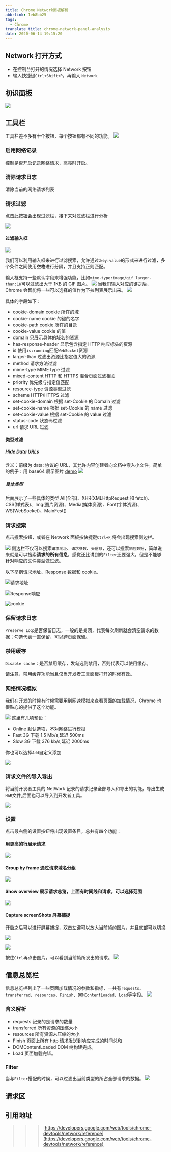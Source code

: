 ```yaml
---
title: Chrome Network面板解析
abbrlink: 1eb8bb25
tags:
  - Chrome
translate_title: chrome-network-panel-analysis
date: 2020-06-14 19:15:20
---
```


## Network 打开方式

- 在控制台打开的情况选择 Network 按钮
- 输入快捷键`Ctrl+Shift+P`，再输入 `Network`

## 初识面板

![](https://cdn.jsdelivr.net/gh/kitety/blog_img@master/img/20200923175812.png)

<!-- more -->

## 工具栏

工具栏差不多有十个按钮，每个按钮都有不同的功能。
![](https://cdn.jsdelivr.net/gh/kitety/blog_img@master/img/20200923175847.png)

### 启用网络记录

控制是否开启记录网络请求，高亮时开启。

### 清除请求日志

清除当前的网络请求列表

### 请求过滤

点击此按钮会出现过滤栏，接下来对过滤栏进行分析

![](https://cdn.jsdelivr.net/gh/kitety/blog_img@master/img/20200923175907.png)

#### 过滤输入框

![](https://cdn.jsdelivr.net/gh/kitety/blog_img@master/img/20201221173352.png)

我们可以利用输入框来进行过滤搜索，允许通过:`key:value`的形式来进行过滤，多个条件之间使用**空格**进行分隔，并且支持正则匹配。

输入框支持一些默认字段来增强功能，比如`mime-type:image/gif larger-than:1K`可以过滤出大于 1KB 的 GIF 图片。
![](https://cdn.jsdelivr.net/gh/kitety/blog_img@master/img/20201221173802.png)
当我们输入对应的键之后，Chrome 会智能将一些可以选择的值作为下拉列表展示出来。
![](https://cdn.jsdelivr.net/gh/kitety/blog_img@master/img/20201221174610.png)

具体的字段如下：

- cookie-domain cookie 所在的域
- cookie-name cookie 的键的名字
- cookie-path cookie 所在的目录
- cookie-value cookie 的值
- domain 只展示具体的域名的资源
- has-response-header 显示包含指定 HTTP 响应标头的资源
- is 使用`is:running`匹配`WebSocket`资源
- larger-than 过滤出资源比指定值大的资源
- method 请求方法过滤
- mime-type MIME type 过滤
- mixed-content HTTP 和 HTTPS 混合页面过滤[相关](https://developer.mozilla.org/zh-TW/docs/Web/Security/Mixed_content#Mixed_active_content)
- priority 优先级与指定值匹配
- resource-type 资源类型过滤
- scheme HTTP/HTTPS 过滤
- set-cookie-domain 根据 set-Cookie 的 Domain 过滤
- set-cookie-name 根据 set-Cookie 的 name 过滤
- set-cookie-value 根据 set-Cookie 的 value 过滤
- status-code 状态码过滤
- url 请求 URL 过滤

#### 类型过滤

##### Hide Data URLs

含义：前缀为 data: 协议的 URL，其允许内容创建者向文档中嵌入小文件。简单的例子：用 base64 展示图片
[demo](https://www.w3docs.com/tools/code-editor/10848)
![](https://cdn.jsdelivr.net/gh/kitety/blog_img@master/img/ia_1900000653.gif)

##### 具体类型

后面展示了一些具体的类型 All(全部)、XHR(XMLHttpRequest 和 fetch)、CSS(样式表)、Img(图片资源)、Media(媒体资源)、Font(字体资源)、WS(WebSocket)、MainFest()

### 请求搜索

点击搜索按钮，或者在 Network 面板按快捷键`Ctrl+F`,将会出现搜索侧边栏。

![](https://cdn.jsdelivr.net/gh/kitety/blog_img@master/2020-12-21/1608537844605-image.png)
侧边栏不仅可以搜索`请求地址`、`请求参数`、`头信息`，还可以搜索`响应数据`，简单说来就是可以搜索**请求的所有信息**，感觉还比讲到的`Filter`还要强大，但是不能够针对响应的文件类型做过滤。

以下举例请求地址、Response 数据和 cookie。

![请求地址](https://cdn.jsdelivr.net/gh/kitety/blog_img@master/2020-12-21/1608537986338-image.png)

![Response响应](https://cdn.jsdelivr.net/gh/kitety/blog_img@master/2020-12-21/1608538087481-image.png)

![cookie](https://cdn.jsdelivr.net/gh/kitety/blog_img@master/2020-12-21/1608538063517-image.png)

### 保留请求日志

`Preserve Log`:是否保留日志，一般的是关闭，代表每次刷新就会清空请求的数据；勾选代表一直保留，可以跨页面保留。

### 禁用缓存

`Disable cache`：是否禁用缓存，发勾选则禁用，否则代表可以使用缓存。

请注意，禁用缓存功能当且仅当开发者工具面板打开的时候有效。

### 网络情况模拟

我们在开发的时候有时候需要用到网速模拟来查看页面的加载情况，Chrome 也很贴心的提供了这个功能。

![](https://cdn.jsdelivr.net/gh/kitety/blog_img@master/2020-12-21/1608538559387-image.png)
这里有几项预设：

- Online 默认选项，不对网络进行模拟
- Fast 3G 下载 1.5 Mb/s,延迟 500ms
- Slow 3G 下载 376 kb/s,延迟 2000ms

你也可以选择`Add`自定义添加

![](https://cdn.jsdelivr.net/gh/kitety/blog_img@master/2020-12-21/1608538845190-image.png)

### 请求文件的导入导出

将当前开发者工具的 NetWork 记录的请求记录全部导入和导出的功能，导出生成`HAR`文件,后面也可以导入到开发者工具。

![](https://cdn.jsdelivr.net/gh/kitety/blog_img@master/2020-12-21/1608538973115-image.png)

### 设置

点击最右侧的设置按钮将出现设置条目，总共有四个功能：

#### 用更高的行展示请求

![](https://cdn.jsdelivr.net/gh/kitety/blog_img@master/2020-12-21/1608539961418-image.png)

#### Group by frame 通过请求域名分组

![](https://cdn.jsdelivr.net/gh/kitety/blog_img@master/2020-12-21/1608540037194-image.png)

#### Show overview 展示请求总览，上面有时间线和请求，可以选择范围

![](https://cdn.jsdelivr.net/gh/kitety/blog_img@master/2020-12-21/1608539865340-image.png)

#### Capture screenShots 屏幕捕捉

开启之后可以进行屏幕捕捉，双击左键可以放大当前帧的图片，并且底部可以切换

![](https://cdn.jsdelivr.net/gh/kitety/blog_img@master/2020-12-21/1608540355194-image.png)

![](https://cdn.jsdelivr.net/gh/kitety/blog_img@master/2020-12-21/1608540251524-image.png)

按住`Ctrl`再点击图片，可以看到当前帧所发出的请求。
![](https://cdn.jsdelivr.net/gh/kitety/blog_img@master/2020-12-21/1608540509955-scr1.gif)

## 信息总览栏

信息总览栏列出了一些页面加载情况的参数和指标，一共有`requests`、`transferred`、`resources`、`Finish`、`DOMContentLoaded`、`Load`等字段。
![](https://cdn.jsdelivr.net/gh/kitety/blog_img@master/img/20201221171308.png)

### 含义解析

- requests 记录的是请求的数量
- transferred 所有资源的压缩大小
- resources 所有资源未压缩的大小
- Finish 页面上所有 http 请求发送到响应完成的时间总和
- DOMContentLoaded DOM 树构建完成。
- Load 页面加载完毕。

### Filter

当与`Filter`搭配的时候，可以过滤出当前类型的所占全部请求的数据。
![](https://cdn.jsdelivr.net/gh/kitety/blog_img@master/img/20201221171911.png)

## 请求区

## 引用地址

> > > [https://developers.google.com/web/tools/chrome-devtools/network/reference](https://developers.google.com/web/tools/chrome-devtools/network/reference)
